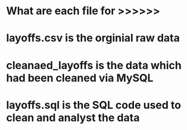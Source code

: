 # What are each file for >>>>>>

# layoffs.csv is the orginial raw data
# cleanaed_layoffs is the data which had been cleaned via MySQL
# layoffs.sql is the SQL code used to clean and analyst the data
